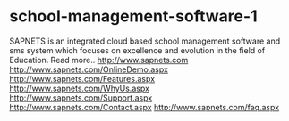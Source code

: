 school-management-software-1
============================

SAPNETS is an integrated cloud based school management software and sms system which focuses on excellence and evolution in the field of Education.  Read more..  http://www.sapnets.com http://www.sapnets.com/OnlineDemo.aspx http://www.sapnets.com/Features.aspx http://www.sapnets.com/WhyUs.aspx http://www.sapnets.com/Support.aspx http://www.sapnets.com/Contact.aspx http://www.sapnets.com/faq.aspx
